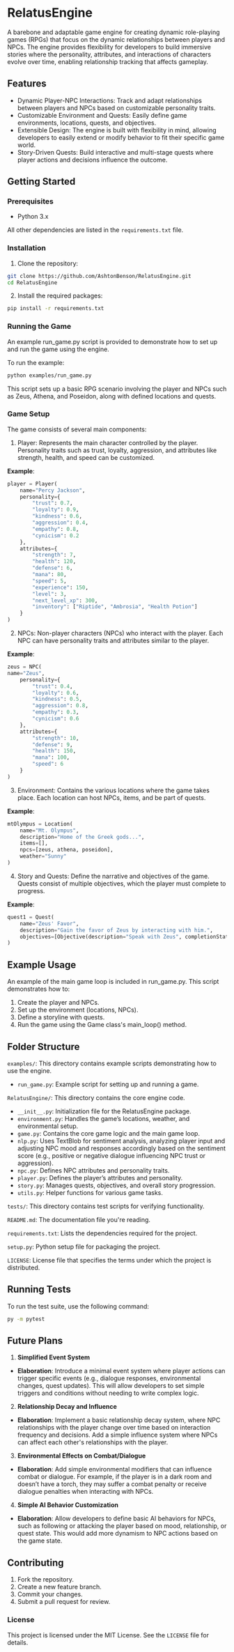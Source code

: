 # RelatusEngine

A barebone and adaptable game engine for creating dynamic role-playing games (RPGs) that focus on the dynamic relationships between players and NPCs. The engine provides flexibility for developers to build immersive stories where the personality, attributes, and interactions of characters evolve over time, enabling relationship tracking that affects gameplay.

## Features

- Dynamic Player-NPC Interactions: Track and adapt relationships between players and NPCs based on customizable personality traits.
- Customizable Environment and Quests: Easily define game environments, locations, quests, and objectives.
- Extensible Design: The engine is built with flexibility in mind, allowing developers to easily extend or modify behavior to fit their specific game world.
- Story-Driven Quests: Build interactive and multi-stage quests where player actions and decisions influence the outcome.

## Getting Started
### Prerequisites

- Python 3.x

All other dependencies are listed in the `requirements.txt` file.

### Installation

1. Clone the repository:
```bash
git clone https://github.com/AshtonBenson/RelatusEngine.git
cd RelatusEngine
```

2. Install the required packages:
```bash
pip install -r requirements.txt
```

### Running the Game
An example run_game.py script is provided to demonstrate how to set up and run the game using the engine.

To run the example:
```bash
python examples/run_game.py
```

This script sets up a basic RPG scenario involving the player and NPCs such as Zeus, Athena, and Poseidon, along with defined locations and quests.

### Game Setup
The game consists of several main components:

1. Player: Represents the main character controlled by the player. Personality traits such as trust, loyalty, aggression, and attributes like strength, health, and speed can be customized.

**Example**:
```python
player = Player(
    name="Percy Jackson",
    personality={
        "trust": 0.7,
        "loyalty": 0.9,
        "kindness": 0.6,
        "aggression": 0.4,
        "empathy": 0.8,
        "cynicism": 0.2
    },
    attributes={
        "strength": 7,
        "health": 120,
        "defense": 6,
        "mana": 80,
        "speed": 5,
        "experience": 150,
        "level": 3,
        "next_level_xp": 300,
        "inventory": ["Riptide", "Ambrosia", "Health Potion"]
    }
)
```

2. NPCs: Non-player characters (NPCs) who interact with the player. Each NPC can have personality traits and attributes similar to the player.

**Example**:
```python
zeus = NPC(
name="Zeus",
    personality={
        "trust": 0.4,
        "loyalty": 0.6,
        "kindness": 0.5,
        "aggression": 0.8,
        "empathy": 0.3,
        "cynicism": 0.6
    },
    attributes={
        "strength": 10,
        "defense": 9,
        "health": 150,
        "mana": 100,
        "speed": 6
    }
)
```

3. Environment: Contains the various locations where the game takes place. Each location can host NPCs, items, and be part of quests.

**Example**:
```python
mtOlympus = Location(
    name="Mt. Olympus",
    description="Home of the Greek gods...",
    items=[],
    npcs=[zeus, athena, poseidon],
    weather="Sunny"
)
```

4. Story and Quests: Define the narrative and objectives of the game. Quests consist of multiple objectives, which the player must complete to progress.

**Example**:
```python
quest1 = Quest(
    name="Zeus' Favor",
    description="Gain the favor of Zeus by interacting with him.",
    objectives=[Objective(description="Speak with Zeus", completionStatus=False)]
)
```

## Example Usage
An example of the main game loop is included in run_game.py. This script demonstrates how to:
1. Create the player and NPCs.
2. Set up the environment (locations, NPCs).
3. Define a storyline with quests.
4. Run the game using the Game class's main_loop() method.

## Folder Structure

`examples/`: This directory contains example scripts demonstrating how to use the engine.
- `run_game.py`: Example script for setting up and running a game.

`RelatusEngine/`: This directory contains the core engine code.
- `__init__.py`: Initialization file for the RelatusEngine package.
- `environment.py`: Handles the game’s locations, weather, and environmental setup.
- `game.py`: Contains the core game logic and the main game loop.
- `nlp.py`: Uses TextBlob for sentiment analysis, analyzing player input and adjusting NPC mood and responses accordingly based on the sentiment score (e.g., positive or negative dialogue influencing NPC trust or aggression).
- `npc.py`: Defines NPC attributes and personality traits.
- `player.py`: Defines the player’s attributes and personality.
- `story.py`: Manages quests, objectives, and overall story progression.
- `utils.py`: Helper functions for various game tasks.

`tests/`: This directory contains test scripts for verifying functionality.

`README.md`: The documentation file you're reading.

`requirements.txt`: Lists the dependencies required for the project.

`setup.py`: Python setup file for packaging the project.

`LICENSE`: License file that specifies the terms under which the project is distributed.

## Running Tests
To run the test suite, use the following command:
```bash
py -m pytest
```

## Future Plans
1. **Simplified Event System**
- **Elaboration**: Introduce a minimal event system where player actions can trigger specific events (e.g., dialogue responses, environmental changes, quest updates). This will allow developers to set simple triggers and conditions without needing to write complex logic.
2. **Relationship Decay and Influence**
- **Elaboration**: Implement a basic relationship decay system, where NPC relationships with the player change over time based on interaction frequency and decisions. Add a simple influence system where NPCs can affect each other's relationships with the player.
3. **Environmental Effects on Combat/Dialogue**
- **Elaboration**: Add simple environmental modifiers that can influence combat or dialogue. For example, if the player is in a dark room and doesn’t have a torch, they may suffer a combat penalty or receive dialogue penalties when interacting with NPCs.
4. **Simple AI Behavior Customization**
- **Elaboration**: Allow developers to define basic AI behaviors for NPCs, such as following or attacking the player based on mood, relationship, or quest state. This would add more dynamism to NPC actions based on the game state.

## Contributing
1. Fork the repository.
2. Create a new feature branch.
3. Commit your changes.
4. Submit a pull request for review.

### License
This project is licensed under the MIT License. See the `LICENSE` file for details.
